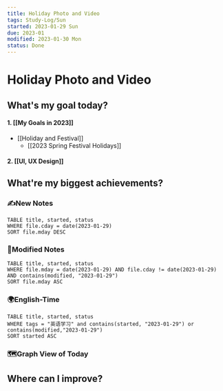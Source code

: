 ```yaml
---
title: Holiday Photo and Video
tags: Study-Log/Sun
started: 2023-01-29 Sun
due: 2023-01
modified: 2023-01-30 Mon
status: Done
---
```

# Holiday Photo and Video
## What's my goal today?
#### 1. [[My Goals in 2023]]
- [[Holiday and Festival]]
	- [[2023 Spring Festival Holidays]]
#### 2. [[UI, UX Design]]


## What're my biggest achievements?
### ✍️New Notes

```dataview
TABLE title, started, status
WHERE file.cday = date(2023-01-29)
SORT file.mday DESC
```

### 📝Modified Notes

```dataview
TABLE title, started, status
WHERE file.mday = date(2023-01-29) AND file.cday != date(2023-01-29) AND contains(modified, "2023-01-29")
SORT file.mday ASC
```

### 🌍English-Time

```dataview
TABLE title, started, status
WHERE tags = "英语学习" and contains(started, "2023-01-29") or contains(modified,"2023-01-29") 
SORT started ASC
```

### 🗺️Graph View of Today

## Where can I improve?
